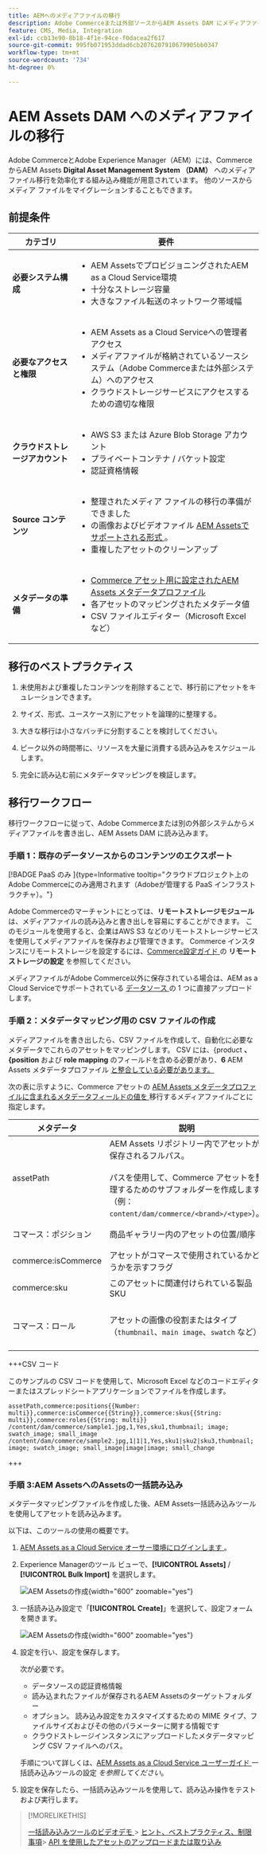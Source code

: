 ```yaml
---
title: AEMへのメディアファイルの移行
description: Adobe Commerceまたは外部ソースからAEM Assets DAM にメディアファイルを移行します。
feature: CMS, Media, Integration
exl-id: ccb13e90-8b18-4f1e-94ce-f0dacea2f617
source-git-commit: 995fb071953ddad6cb2076207910679905bb0347
workflow-type: tm+mt
source-wordcount: '734'
ht-degree: 0%

---
```


# AEM Assets DAM へのメディアファイルの移行

Adobe CommerceとAdobe Experience Manager（AEM）には、CommerceからAEM Assets **Digital Asset Management System （DAM）** へのメディアファイル移行を効率化する組み込み機能が用意されています。 他のソースからメディア ファイルをマイグレーションすることもできます。

## 前提条件

| カテゴリ | 要件 |
|----------|-------------|
| **必要システム構成** | <ul><li>AEM AssetsでプロビジョニングされたAEM as a Cloud Service環境</li><li>十分なストレージ容量</li><li>大きなファイル転送のネットワーク帯域幅</li></ul> |
| **必要なアクセスと権限** | <ul><li>AEM Assets as a Cloud Serviceへの管理者アクセス</li><li>メディアファイルが格納されているソースシステム（Adobe Commerceまたは外部システム）へのアクセス</li><li>クラウドストレージサービスにアクセスするための適切な権限</li></ul> |
| **クラウドストレージアカウント** | <ul><li>AWS S3 または Azure Blob Storage アカウント</li><li>プライベートコンテナ / バケット設定</li><li>認証資格情報</li></ul> |
| **Source コンテンツ** | <ul><li>整理されたメディア ファイルの移行の準備ができました</li><li>の画像およびビデオファイル <a href="https://experienceleague.adobe.com/en/docs/experience-manager-cloud-service/content/assets/file-format-support#image-formats">AEM Assetsでサポートされる形式 </a>。</li><li>重複したアセットのクリーンアップ</li></li> |
| **メタデータの準備** | <ul><li><a href="https://experienceleague.adobe.com/en/docs/commerce-admin/content-design/aem-asset-management/getting-started/aem-assets-configure-aem">Commerce アセット用に設定されたAEM Assets メタデータプロファイル </a></li><li>各アセットのマッピングされたメタデータ値</li><li>CSV ファイルエディター（Microsoft Excel など）</li></ul> |

## 移行のベストプラクティス

1. 未使用および重複したコンテンツを削除することで、移行前にアセットをキュレーションできます。

1. サイズ、形式、ユースケース別にアセットを論理的に整理する。

1. 大きな移行は小さなバッチに分割することを検討してください。

1. ピーク以外の時間帯に、リソースを大量に消費する読み込みをスケジュールします。

1. 完全に読み込む前にメタデータマッピングを検証します。

## 移行ワークフロー

移行ワークフローに従って、Adobe Commerceまたは別の外部システムからメディアファイルを書き出し、AEM Assets DAM に読み込みます。

### 手順 1：既存のデータソースからのコンテンツのエクスポート

[!BADGE PaaS のみ &#x200B;]{type=Informative tooltip="クラウドプロジェクト上のAdobe Commerceにのみ適用されます（Adobeが管理する PaaS インフラストラクチャ）。"}

Adobe Commerceのマーチャントにとっては、**リモートストレージモジュール** は、メディアファイルの読み込みと書き出しを容易にすることができます。 このモジュールを使用すると、企業はAWS S3 などのリモートストレージサービスを使用してメディアファイルを保存および管理できます。 Commerce インスタンスにリモートストレージを設定するには、[Commerce設定ガイド ](https://experienceleague.adobe.com/en/docs/commerce-operations/configuration-guide/storage/remote-storage/remote-storage-aws-s3) の **リモートストレージの設定** を参照してください。

メディアファイルがAdobe Commerce以外に保存されている場合は、AEM as a Cloud Serviceでサポートされている [ データソース ](https://experienceleague.adobe.com/en/docs/experience-manager-cloud-service/content/assets/assets-view/bulk-import-assets-view#prerequisites) の 1 つに直接アップロードします。

### 手順 2：メタデータマッピング用の CSV ファイルの作成

メディアファイルを書き出したら、CSV ファイルを作成して、自動化に必要なメタデータでこれらのアセットをマッピングします。 CSV には、&lbrace;product **、&lbrace;position** および **role mapping** のフィールドを含める必要があり、**6** AEM Assets メタデータプロファイル [ と整合している必要があります。](configure-aem.md#configure-a-metadata-profile)

次の表に示すように、Commerce アセットの [AEM Assets メタデータプロファイルに含まれるメタデータフィールドの値を ](configure-aem.md) 移行するメディアファイルごとに指定します。

| メタデータ | 説明 | 値 |
|-------|-------------|--------|
| assetPath | AEM Assets リポジトリー内でアセットが保存されるフルパス。<br><br> パスを使用して、Commerce アセットを整理するためのサブフォルダーを作成します（例：`content/dam/commerce/<brand>/<type>`）。 | `/content/dam/commerce/<sub-folder>/..<filename>` |
| コマース：ポジション | 商品ギャラリー内のアセットの位置/順序 | パイプで区切られた複数の数値（csv ファイルを参照） |
| commerce:isCommerce | アセットがコマースで使用されているかどうかを示すフラグ | `Yes` |
| commerce:sku | このアセットに関連付けられている製品 SKU | パイプで区切られた複数の文字列値（csv ファイルを参照） |
| コマース：ロール | アセットの画像の役割またはタイプ（`thumbnail`、`main image`、`swatch` など） | セミコロンで区切られた複数の値（例：&quot;thumbnail; image; swatch_image; small_image&quot;） |

+++CSV コード

このサンプルの CSV コードを使用して、Microsoft Excel などのコードエディターまたはスプレッドシートアプリケーションでファイルを作成します。

```csv
assetPath,commerce:positions{{Number: multi}},commerce:isCommerce{{String}},commerce:skus{{String: multi}},commerce:roles{{String: multi}}
/content/dam/commerce/sample1.jpg,1,Yes,sku1,thumbnail; image; swatch_image; small_image
/content/dam/commerce/sample2.jpg,1|1|1,Yes,sku1|sku2|sku3,thumbnail; image; swatch_image; small_image|image|image; small_change
```

+++

### 手順 3:AEM AssetsへのAssetsの一括読み込み

メタデータマッピングファイルを作成した後、AEM Assets一括読み込みツールを使用してアセットを読み込みます。

以下は、このツールの使用の概要です。

1. [AEM Assets as a Cloud Service オーサー環境にログインします ](https://experienceleague.adobe.com/en/docs/experience-manager-cloud-service/content/onboarding/journey/aem-users#login-aem)。

1. Experience Managerのツール ビューで、**[!UICONTROL Assets]** / **[!UICONTROL Bulk Import]** を選択します。

   ![AEM Assetsの作成 ](../assets/aem-assets-bulk-import-selection.png){width="600" zoomable="yes"}

1. 一括読み込み設定で「**[!UICONTROL Create]**」を選択して、設定フォームを開きます。

   ![AEM Assetsの作成 ](../assets/aem-assets-bulk-import-configuration.png){width="600" zoomable="yes"}

1. 設定を行い、設定を保存します。

   次が必要です。

   * データソースの認証資格情報
   * 読み込まれたファイルが保存されるAEM Assetsのターゲットフォルダー
   * オプション。 読み込み設定をカスタマイズするための MIME タイプ、ファイルサイズおよびその他のパラメーターに関する情報です
   * クラウドストレージインスタンスにアップロードしたメタデータマッピング CSV ファイルへのパス。

   手順について詳しくは、[AEM Assets as a Cloud Service ユーザーガイド ](https://experienceleague.adobe.com/en/docs/experience-manager-cloud-service/content/assets/manage/add-assets#configure-bulk-ingestor-tool) 一括読み込みツールの設定 *を参照してください*。

1. 設定を保存したら、一括読み込みツールを使用して、読み込み操作をテストおよび実行します。

>[!MORELIKETHIS]
>
> [ 一括読み込みツールのビデオデモ ](https://experienceleague.adobe.com/en/docs/experience-manager-cloud-service/content/assets/manage/add-assets#asset-bulk-ingestor)
> &#x200B;> [ヒント、ベストプラクティス、制限事項 ](https://experienceleague.adobe.com/en/docs/experience-manager-cloud-service/content/assets/manage/add-assets#tips-limitations)
> &#x200B;> [API を使用したアセットのアップロードまたは取り込み ](https://experienceleague.adobe.com/en/docs/experience-manager-cloud-service/content/assets/admin/developer-reference-material-apis#asset-upload)
